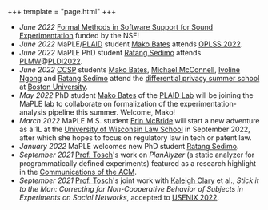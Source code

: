 +++
template = "page.html"
+++

* *June 2022* [Formal Methods in Software Support for Sound Experimentation](https://www.nsf.gov/awardsearch/showAward?AWD_ID=2220422&HistoricalAwards=false) funded by the NSF!
* *June 2022* MaPLE/<span class="group">[PLAID](https://plaid.w3.uvm.edu)<span> student <span class="person">[Mako Bates](https://uvm.edu/~mpbates)</span> attends <span class="event">[OPLSS 2022](https://www.cs.uoregon.edu/research/summerschool/summer22/)</span>.
* *June 2022* MaPLE PhD student <span class="person">[Ratang Sedimo](https://uvm.edu/~rsedimo)<span> attends <span class="event">[PLMW](https://pldi22.sigplan.org/track/PLMW-PLDI-2022)@[PLDI2022](https://pldi22.sigplan.org)<span>.
* *June 2022* <span class="group">[CCSP](https://compsec.w3.uvm.edu)</span> students <span class="person">[Mako Bates](https://uvm.edu/~mpbates)</span>, <span class="person">[Michael McConnell](https://uvm.edu/~mvmcconn)</span>, <span class="person">[Ivoline Ngong](https://ivyclare.github.io)</span> and <span class="person">[Ratang Sedimo](https://uvm.edu/~rsedimo)</span> attend the <span class="event">[differential privacy summer school](https://bostondataprivacy.github.io/summerschool/)</span> at <span class="group">[Boston University](http://bu.edu)</span>.
* *May 2022* PhD student <span class="person">[Mako Bates](https://uvm.edu/~mpbates)</span> of the <span class="group">[PLAID Lab](https://plaid.w3.uvm.edu)</span> will be joining the MaPLE lab to collaborate on formalization of the experimentation-analysis pipeline this summer. Welcome, Mako!
* *March 2022* MaPLE M.S. student <span class="person">[Erin McBride](https://www.linkedin.com/in/erin-m-mcbride/)</span> will start a new adventure as a 1L at the <span class="group">[University of Wisconsin Law School](https://www.law.wisc.edu)</span> in September 2022, after which she hopes to focus on regulatory law in tech or patent law. 
* *January 2022* MaPLE welcomes new PhD student <span class="person">[Ratang Sedimo](https://uvm.edu/~rsedimo)</span>.
* *September 2021* <span class="person">[Prof. Tosch](https://uvm.edu/~etosch)'s<span> work on _PlanAlyzer_ (a static analyzer for programmatically defined experiments) featured as a research highlight in the <span class="pub">[Communications of the ACM](https://cacm.acm.org/magazines/2021/9/255047-planalyzer/fulltext)</span>.
* *September 2021* <span class="person">[Prof. Tosch](https://uvm.edu/~etosch)'s</span> joint work with <span class="person">[Kaleigh Clary](https://people.cs.umass.edu/~kclary/)</span> et al.,  _Stick it to the Man: Correcting for Non-Cooperative Behavior of Subjects in Experiments on Social Networks_, accepted to <span class="pub">[USENIX 2022](https://www.usenix.org/conference/usenixsecurity22/presentation/clary)<span>.